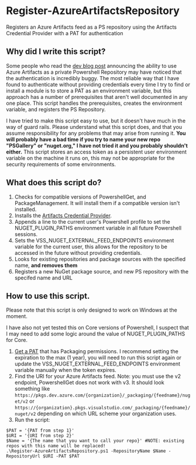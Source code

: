 # Register-AzureArtifactsRepository
Registers an Azure Artifacts feed as a PS repository using the Artifacts Credential Provider with a PAT for authentication

## Why did I write this script?
Some people who read the [dev blog post](https://devblogs.microsoft.com/powershell/using-powershellget-with-azure-artifacts/) announcing the ability to use Azure Artifacts as a private Powershell Repository may have noticed that the authentication is incredibly buggy. The most reliable way that I have found to authenticate without providing credentials every time I try to find or install a module is to store a PAT as an environment variable, but this approach has a number of prerequisites that aren't well documented in any one place. This script handles the prerequisites, creates the environment variable, and registers the PS Repository.

I have tried to make this script easy to use, but it doesn't have much in the way of guard rails. Please understand what this script does, and that you assume responsibility for any problems that may arise from running it. **You will probably have a bad time if you try to name your new repo "PSGallery" or "nuget.org," I have not tried it and you probably shouldn't either.** This script stores an access token as a persistent user environment variable on the machine it runs on, this may not be appropriate for the security requirements of some environments.

## What does this script do?
1. Checks for compatible versions of PowershellGet, and PackageManagement. It will install them if a compatible version isn't installed.
2. Installs the [Artifacts Credential Provider](https://github.com/microsoft/artifacts-credprovider).
3. Appends a line to the current user's Powershell profile to set the NUGET_PLUGIN_PATHS environment variable in all future Powershell sessions.
4. Sets the VSS_NUGET_EXTERNAL_FEED_ENDPOINTS environment variable for the current user, this allows for the repository to be accessed in the future without providing credentials.
5. Looks for existing repositories and package sources with the specified name, **and removes them**
6. Registers a new NuGet package source, and new PS repository with the specifed name and URL

## How to use this script.
Please note that this script is only designed to work on Windows at the moment. 

I have also not yet tested this on Core versions of Powershell, I suspect that I may need to add some logic around the value of NUGET_PLUGIN_PATHS for Core.

1. [Get a PAT](https://docs.microsoft.com/en-us/azure/devops/organizations/accounts/use-personal-access-tokens-to-authenticate?view=azure-devops&tabs=preview-page#create-a-pat) that has Packaging permissions. I recommend setting the expiration to the max (1 year), you will need to run this script again or update the VSS_NUGET_EXTERNAL_FEED_ENDPOINTS environment variable manually when the token expires.
2. Find the URI for your Azure Artifacts feed. Note: you must use the v2 endpoint, PowershellGet does not work with v3. It should look something like `https://pkgs.dev.azure.com/{organization}/_packaging/{feedname}/nuget/v2` or `https://{organization}.pkgs.visualstudio.com/_packaging/{feedname}/nuget/v2` depending on which URL scheme your organization uses.
3. Run the script:
```
$PAT = '{PAT from step 1}'
$URI = '{URI from step 2}'
$Name = '{The name that you want to call your repo}' #NOTE: existing repos with this name will be replaced!
.\Register-AzureArtifactsRepository.ps1 -RepositoryName $Name -RepositoryUrl $URI -PAT $PAT
```
